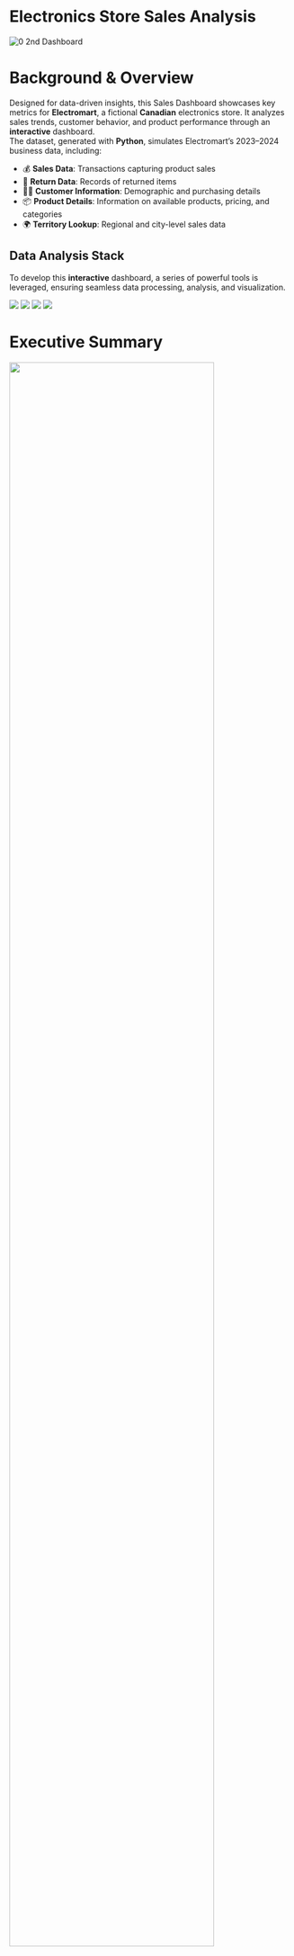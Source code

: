 # Electronics Store Sales Analysis 
![0 2nd Dashboard](https://github.com/user-attachments/assets/ae17811c-c9b5-4d5a-b06f-48e5c4ac568f)

# Background & Overview
Designed for data-driven insights, this Sales Dashboard showcases key metrics for **Electromart**, a fictional **Canadian** electronics store. It analyzes sales trends, customer behavior, and product performance through an **interactive** dashboard.   
The dataset, generated with **Python**, simulates Electromart’s 2023–2024 business data, including:

- 💰 **Sales Data**: Transactions capturing product sales  
- 🔄 **Return Data**: Records of returned items  
- 🧑‍💼 **Customer Information**: Demographic and purchasing details  
- 📦 **Product Details**: Information on available products, pricing, and categories  
- 🌍 **Territory Lookup**: Regional and city-level sales data   

## Data Analysis Stack  
To develop this **interactive** dashboard, a series of powerful tools is leveraged, ensuring seamless data processing, analysis, and visualization.
<p>
  <img src="https://img.shields.io/badge/Power%20BI-%23F2C811?style=for-the-badge&logo=power-bi&logoColor=black" />
  <img src="https://img.shields.io/badge/Microsoft%20Excel-217346?style=for-the-badge&logo=microsoft-excel&logoColor=white" />
  <img src="https://img.shields.io/badge/Power%20Query-385E9D?style=for-the-badge&logo=microsoft&logoColor=white" />
  <img src="https://img.shields.io/badge/Python-3776AB?style=for-the-badge&logo=python&logoColor=white" />
</p>

# Executive Summary  
<img src="https://github.com/user-attachments/assets/555db587-76c5-4e9d-a06a-2a78bdf22e22" width="85%">

This Sales Report provides a high-level summary of key sales metrics, including **total revenue, profit, and order trends**. The report visualizes performance across different timeframes and locations, helping stakeholders track business growth and identify areas for improvement.  

## 🔑 Key Highlights  
- **Total Revenue:** **$9.7M**  
- **Total Profit:** **$3.0M**  
- **Total Orders:** **50.7K**  

### 📉 Monthly Performance  
- **Monthly Revenue:** **$0.56M** *(Down 10.43% from last month: $0.62M)*  
- **Monthly Profit:** **$174.5K** *(Down 9.69% from last month: $193.2K)*  
- **Monthly Orders:** **3,000** *(Decreased 220 orders from last month: -6.83%)*  

### 💰 Sales & Profit Distribution  
- **Orders by Province:**  
  - Ontario: **58% (23.8K orders)**  
  - Quebec: **30.5% (12.5K orders)**  
  - Alberta: **11.5% (4.7K orders)**  
- **Profit by Province:**  
  - Ontario: **$0.99M (58.0%)**  
  - Quebec: **$0.51M (29.6%)**  
  - British Columbia: **$0.21M (12.4%)**  

### 📊 Product Performance  
- **Top-Selling Categories:**  
  - Accessories: **20.4K orders**  
  - Headsets: **10.6K orders**  
  - Storage: **6.7K orders**  
  - Monitors: **6.4K orders**  
  - Webcams, Printers, Microphones follow behind  


### 📈 Revenue Trend  
The **revenue trend chart shows steady growth since early 2023**, with notable fluctuations but an overall upward trajectory.  

# Customer Report  
<img src="https://github.com/user-attachments/assets/173e9daf-9cb1-4f95-92f8-2e78ec20527f" width="85%">

This **Customer Report** provides insights into the customer base, purchasing trends, and top customers It highlights customer segmentation by income level and occupation, tracks order trends over time, and identifies the highest-revenue customers.  

### Total Customers 
The total number of unique customers who made purchases during the analyzed 2023-2024 period are **8.98K**.

### Customer Segmentation by Income Level and Occupation
  - **Average-income** customers contribute the majority of orders (**63.3%**), followed by **low-income (22.5%) and hight-income (14.2%)** groups.
  - **Clerks (38.2%) and technicians (37.9%)** are the dominant buyer segments, with salespersons making up 23.9% of orders.

### Customer Order Trends  
The **customer order trend chart** shows a steady increase in orders over time, with notable growth in **mid and late 2024**.  

### Top Customers by Revenue  
- **Mr. Joseph Bates** is the highest-grossing customer, generating **$9.13K** from **35** orders.
- Several other customers, including **Mr. Andrew Jones ($6.32K) and Mrs. Kristy Morrison ($6.12K)**, also contribute significantly.

# Product Report  
<img src="https://github.com/user-attachments/assets/95a6e216-3d21-4bbd-8042-2d97c7e64457" width="85%">

The **Product Report** provides insights into revenue, profit, and order trends across various products. It highlights the top-selling items, monthly revenue performance, and return rates.  

## **Revenue & Profit Trends**  
- Monthly revenue has fluctuated between **$0.65M and $0.92M**, with **profit ranging from $0.20M to $0.29M** over the past year.  
- The highest revenue month was **November ($0.92M)**, while **February recorded the lowest revenue ($0.65M).**  


## **Top-Selling Products**  
- **Gaming Headset** is the highest revenue-generating product with **$395K from 2,185 orders** and a **1.92% return rate.**  
- Other top-performing products include:  
  - **Noise Cancelling Headset:** **$646K revenue (2,139 orders, 2.28% return rate).**  
  - **Wireless Headset:** **$408K revenue (2,038 orders, 1.71% return rate).**  
  - **Wired Headset:** **$172K revenue (1,789 orders, 2.57% return rate).**  

## **Return Rates & Customer Insights**  
- The **highest return rates** are observed in **Wired Headsets (2.57%)** and **MicroSD Cards (2.52%)**, indicating possible quality or customer satisfaction concerns. 

# Territory Report  
<img src="https://github.com/user-attachments/assets/ffb87cca-4d63-47d4-a09b-e8ae34265346" width="85%">

This **Territory Report** provides insights into total orders by city and province highlighting key geographical regions driving sales. A map visualization further illustrates order distribution across **Canada**.  

### Geographical Order Trends in Canada
- **Ontario** leads with **23.8K orders**, followed by Quebec (**12.5K**), Alberta (**4.7K**), and British Columbia (**4.6K**), while Manitoba and Nova Scotia contribute **2.0K** and **1.5K** orders, respectively. Smaller contributions come from Saskatchewan, Newfoundland, New Brunswick, and Prince Edward Island.  
- **Toronto** dominates with **16.8K orders**, followed by Montreal (**8.4K**), Vancouver (**3.6K**), Ottawa (**2.7K**), and Calgary (**2.5K**). Other major cities, including Edmonton, Hamilton, Quebec City, Winnipeg, London, Halifax, and Windsor, each contribute over **1K orders**.


# **Recommendations**  

## Revenue Growth Strategies
✅ **Boost Sales in Top Product Categories** like Accessories & Headsets  
✅ **Strengthen Regional Sales Focus** in Ontario & Quebec  
✅ **Maximize Revenue from High-Value Customers** who drive significant sales

## Marketing & Customer Engagement
✅ **Focus on High-Income & Technician Segments** as they drive most orders  
✅ **Enhance Digital & Social Media Marketing** through Facebook, Instagram, and LinkedIn ads

## Financial & Profitability Enhancements
✅ **Boost Profit Margins on Best-Selling Products** like Accessories & Headsets  
✅ **Cut Operational Costs** by securing better supplier deals on high-volume items  
✅ **Offer Flexible Payment Plans** including **buy-now-pay-later (BNPL) options** to attract more buyers   


